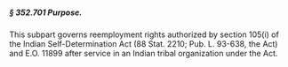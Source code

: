 ##### § 352.701 Purpose. #####

This subpart governs reemployment rights authorized by section 105(i) of the Indian Self-Determination Act (88 Stat. 2210; Pub. L. 93-638, the Act) and E.O. 11899 after service in an Indian tribal organization under the Act.